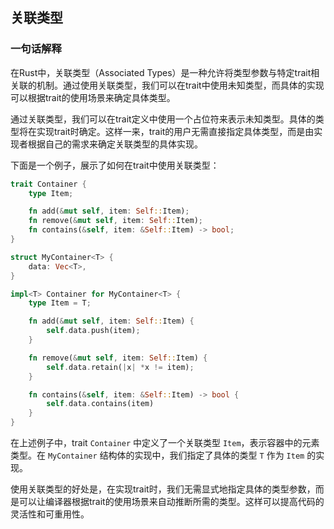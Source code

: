 ## 关联类型

### 一句话解释
在Rust中，关联类型（Associated Types）是一种允许将类型参数与特定trait相关联的机制。通过使用关联类型，我们可以在trait中使用未知类型，而具体的实现可以根据trait的使用场景来确定具体类型。

通过关联类型，我们可以在trait定义中使用一个占位符来表示未知类型。具体的类型将在实现trait时确定。这样一来，trait的用户无需直接指定具体类型，而是由实现者根据自己的需求来确定关联类型的具体实现。

下面是一个例子，展示了如何在trait中使用关联类型：

```rust
trait Container {
    type Item;

    fn add(&mut self, item: Self::Item);
    fn remove(&mut self, item: Self::Item);
    fn contains(&self, item: &Self::Item) -> bool;
}

struct MyContainer<T> {
    data: Vec<T>,
}

impl<T> Container for MyContainer<T> {
    type Item = T;

    fn add(&mut self, item: Self::Item) {
        self.data.push(item);
    }

    fn remove(&mut self, item: Self::Item) {
        self.data.retain(|x| *x != item);
    }

    fn contains(&self, item: &Self::Item) -> bool {
        self.data.contains(item)
    }
}
```

在上述例子中，trait `Container` 中定义了一个关联类型 `Item`，表示容器中的元素类型。在 `MyContainer` 结构体的实现中，我们指定了具体的类型 `T` 作为 `Item` 的实现。

使用关联类型的好处是，在实现trait时，我们无需显式地指定具体的类型参数，而是可以让编译器根据trait的使用场景来自动推断所需的类型。这样可以提高代码的灵活性和可重用性。